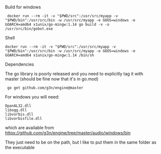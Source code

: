 Build for windows
```
 docker run --rm -it -v "$PWD/src":/usr/src/myapp -v "$PWD/bin":/usr/src/bin -w /usr/src/myapp -e GOOS=windows -e GOARCH=amd64 x1unix/go-mingw:1.14 go build -v -o /usr/src/bin/gobot.exe
```

Shell
```
docker run --rm -it -v "$PWD/src":/usr/src/myapp -v "$PWD/bin":/usr/src/bin -w /usr/src/myapp -e GOOS=windows -e GOARCH=amd64 x1unix/go-mingw:1.14 /bin/sh
```

Dependencies

The go library is poorly released and you need to explicitly tag it with master (should be fine now that it's in go.mod)
```
 go get github.com/g3n/engine@master
```

For windows you will need:
```
OpanAL32.dll
libogg.dll
libvorbis.dll
libvorbisfile.dll
```
which are available from https://github.com/g3n/engine/tree/master/audio/windows/bin

They just need to be on the path, but I like to put them in the same folder as the executable